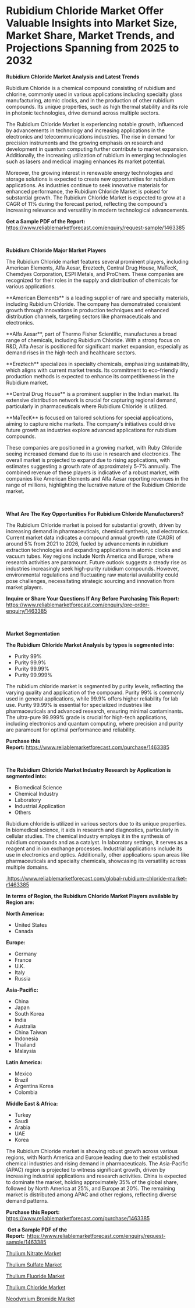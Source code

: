 <p><h1>Rubidium Chloride Market Offer Valuable Insights into Market Size, Market Share, Market Trends, and Projections Spanning from 2025 to 2032</h1></p><p><strong>Rubidium Chloride Market Analysis and Latest Trends</strong></p>
<p><p>Rubidium Chloride is a chemical compound consisting of rubidium and chlorine, commonly used in various applications including specialty glass manufacturing, atomic clocks, and in the production of other rubidium compounds. Its unique properties, such as high thermal stability and its role in photonic technologies, drive demand across multiple sectors.</p><p>The Rubidium Chloride Market is experiencing notable growth, influenced by advancements in technology and increasing applications in the electronics and telecommunications industries. The rise in demand for precision instruments and the growing emphasis on research and development in quantum computing further contribute to market expansion. Additionally, the increasing utilization of rubidium in emerging technologies such as lasers and medical imaging enhances its market potential.</p><p>Moreover, the growing interest in renewable energy technologies and storage solutions is expected to create new opportunities for rubidium applications. As industries continue to seek innovative materials for enhanced performance, the Rubidium Chloride Market is poised for substantial growth. The Rubidium Chloride Market is expected to grow at a CAGR of 11% during the forecast period, reflecting the compound's increasing relevance and versatility in modern technological advancements.</p></p>
<p><strong>Get a Sample PDF of the Report:&nbsp;</strong> <a href="https://www.reliablemarketforecast.com/enquiry/request-sample/1463385?utm_campaign=1108&utm_medium=2&utm_source=Github&utm_content=ia&utm_term=01042025&utm_id=rubidium-chloride">https://www.reliablemarketforecast.com/enquiry/request-sample/1463385</a></p>
<p>&nbsp;</p>
<p><strong>Rubidium Chloride Major Market Players</strong></p>
<p><p>The Rubidium Chloride market features several prominent players, including American Elements, Alfa Aesar, Ereztech, Central Drug House, MaTecK, Chemdyes Corporation, ESPI Metals, and ProChem. These companies are recognized for their roles in the supply and distribution of chemicals for various applications.</p><p>**American Elements** is a leading supplier of rare and specialty materials, including Rubidium Chloride. The company has demonstrated consistent growth through innovations in production techniques and enhanced distribution channels, targeting sectors like pharmaceuticals and electronics.</p><p>**Alfa Aesar**, part of Thermo Fisher Scientific, manufactures a broad range of chemicals, including Rubidium Chloride. With a strong focus on R&D, Alfa Aesar is positioned for significant market expansion, especially as demand rises in the high-tech and healthcare sectors.</p><p>**Ereztech** specializes in specialty chemicals, emphasizing sustainability, which aligns with current market trends. Its commitment to eco-friendly production methods is expected to enhance its competitiveness in the Rubidium market.</p><p>**Central Drug House** is a prominent supplier in the Indian market. Its extensive distribution network is crucial for capturing regional demand, particularly in pharmaceuticals where Rubidium Chloride is utilized.</p><p>**MaTecK** is focused on tailored solutions for special applications, aiming to capture niche markets. The company's initiatives could drive future growth as industries explore advanced applications for rubidium compounds.</p><p>These companies are positioned in a growing market, with Ruby Chloride seeing increased demand due to its use in research and electronics. The overall market is projected to expand due to rising applications, with estimates suggesting a growth rate of approximately 5-7% annually. The combined revenue of these players is indicative of a robust market, with companies like American Elements and Alfa Aesar reporting revenues in the range of millions, highlighting the lucrative nature of the Rubidium Chloride market.</p></p>
<p>&nbsp;</p>
<p><strong>What Are The Key Opportunities For Rubidium Chloride Manufacturers?</strong></p>
<p><p>The Rubidium Chloride market is poised for substantial growth, driven by increasing demand in pharmaceuticals, chemical synthesis, and electronics. Current market data indicates a compound annual growth rate (CAGR) of around 5% from 2021 to 2026, fueled by advancements in rubidium extraction technologies and expanding applications in atomic clocks and vacuum tubes. Key regions include North America and Europe, where research activities are paramount. Future outlook suggests a steady rise as industries increasingly seek high-purity rubidium compounds. However, environmental regulations and fluctuating raw material availability could pose challenges, necessitating strategic sourcing and innovation from market players.</p></p>
<p><strong>Inquire or Share Your Questions If Any Before Purchasing This Report:</strong> <a href="https://www.reliablemarketforecast.com/enquiry/pre-order-enquiry/1463385?utm_campaign=1108&utm_medium=2&utm_source=Github&utm_content=ia&utm_term=01042025&utm_id=rubidium-chloride">https://www.reliablemarketforecast.com/enquiry/pre-order-enquiry/1463385</a></p>
<p>&nbsp;</p>
<p><strong>Market Segmentation</strong></p>
<p><strong>The Rubidium Chloride Market Analysis by types is segmented into:</strong></p>
<p><ul><li>Purity 99%</li><li>Purity 99.9%</li><li>Purity 99.99%</li><li>Purity 99.999%</li></ul></p>
<p><p>The rubidium chloride market is segmented by purity levels, reflecting the varying quality and application of the compound. Purity 99% is commonly used in general applications, while 99.9% offers higher reliability for lab use. Purity 99.99% is essential for specialized industries like pharmaceuticals and advanced research, ensuring minimal contaminants. The ultra-pure 99.999% grade is crucial for high-tech applications, including electronics and quantum computing, where precision and purity are paramount for optimal performance and reliability.</p></p>
<p><strong>Purchase this Report:&nbsp;</strong><a href="https://www.reliablemarketforecast.com/purchase/1463385?utm_campaign=1108&utm_medium=2&utm_source=Github&utm_content=ia&utm_term=01042025&utm_id=rubidium-chloride">https://www.reliablemarketforecast.com/purchase/1463385</a></p>
<p>&nbsp;</p>
<p><strong>The Rubidium Chloride Market Industry Research by Application is segmented into:</strong></p>
<p><ul><li>Biomedical Science</li><li>Chemical Industry</li><li>Laboratory</li><li>Industrial Application</li><li>Others</li></ul></p>
<p><p>Rubidium chloride is utilized in various sectors due to its unique properties. In biomedical science, it aids in research and diagnostics, particularly in cellular studies. The chemical industry employs it in the synthesis of rubidium compounds and as a catalyst. In laboratory settings, it serves as a reagent and in ion exchange processes. Industrial applications include its use in electronics and optics. Additionally, other applications span areas like pharmaceuticals and specialty chemicals, showcasing its versatility across multiple domains.</p></p>
<p><a href="https://www.reliablemarketforecast.com/global-rubidium-chloride-market-r1463385?utm_campaign=1108&utm_medium=2&utm_source=Github&utm_content=ia&utm_term=01042025&utm_id=rubidium-chloride">&nbsp;https://www.reliablemarketforecast.com/global-rubidium-chloride-market-r1463385</a></p>
<p><strong>In terms of Region, the Rubidium Chloride Market Players available by Region are:</strong></p>
<p>
    <p> <strong> North America: </strong>
        <ul>
            <li>United States</li>
            <li>Canada</li>
        </ul>
        </p> 
    <p> <strong> Europe: </strong>
        <ul>
            <li>Germany</li>
            <li>France</li>
            <li>U.K.</li>
            <li>Italy</li>
            <li>Russia</li>
        </ul>
        </p> 
    <p> <strong> Asia-Pacific: </strong>
        <ul>
            <li>China</li>
            <li>Japan</li>
            <li>South Korea</li>
            <li>India</li>
            <li>Australia</li>
            <li>China Taiwan</li>
            <li>Indonesia</li>
            <li>Thailand</li>
            <li>Malaysia</li>
        </ul>
        </p> 
    <p> <strong> Latin America: </strong>
        <ul>
            <li>Mexico</li>
            <li>Brazil</li>
            <li>Argentina Korea</li>
            <li>Colombia</li>
        </ul>
        </p> 
    <p> <strong> Middle East & Africa: </strong>
        <ul>
            <li>Turkey</li>
            <li>Saudi</li>
            <li>Arabia</li>
            <li>UAE</li>
            <li>Korea</li>
        </ul>
    </p>
    </p>
<p><p>The Rubidium Chloride market is showing robust growth across various regions, with North America and Europe leading due to their established chemical industries and rising demand in pharmaceuticals. The Asia-Pacific (APAC) region is projected to witness significant growth, driven by increasing industrial applications and research activities. China is expected to dominate the market, holding approximately 35% of the global share, followed by North America at 25%, and Europe at 20%. The remaining market is distributed among APAC and other regions, reflecting diverse demand patterns.</p></p>
<p><strong>Purchase this Report: </strong><a href="https://www.reliablemarketforecast.com/purchase/1463385?utm_campaign=1108&utm_medium=2&utm_source=Github&utm_content=ia&utm_term=01042025&utm_id=rubidium-chloride">https://www.reliablemarketforecast.com/purchase/1463385</a></p>
<p>&nbsp;<strong>Get a Sample PDF of the Report:&nbsp;&nbsp;</strong><a href="https://www.reliablemarketforecast.com/enquiry/request-sample/1463385?utm_campaign=1108&utm_medium=2&utm_source=Github&utm_content=ia&utm_term=01042025&utm_id=rubidium-chloride">https://www.reliablemarketforecast.com/enquiry/request-sample/1463385</a></p>
<p><strong></strong></p>
<p><p><a href="https://github.com/winjelequegt/Market-Research-Report-List-1/blob/main/thulium-nitrate-market.md?utm_campaign=1108&utm_medium=2&utm_source=Github&utm_content=ia&utm_term=01042025&utm_id=rubidium-chloride">Thulium Nitrate Market</a></p><p><a href="https://github.com/firdwsermald/Market-Research-Report-List-1/blob/main/thulium-sulfate-market.md?utm_campaign=1108&utm_medium=2&utm_source=Github&utm_content=ia&utm_term=01042025&utm_id=rubidium-chloride">Thulium Sulfate Market</a></p><p><a href="https://github.com/fontshatintj/Market-Research-Report-List-1/blob/main/thulium-fluoride-market.md?utm_campaign=1108&utm_medium=2&utm_source=Github&utm_content=ia&utm_term=01042025&utm_id=rubidium-chloride">Thulium Fluoride Market</a></p><p><a href="https://github.com/bredevasil2q/Market-Research-Report-List-1/blob/main/thulium-chloride-market.md?utm_campaign=1108&utm_medium=2&utm_source=Github&utm_content=ia&utm_term=01042025&utm_id=rubidium-chloride">Thulium Chloride Market</a></p><p><a href="https://github.com/wilzeryammy/Market-Research-Report-List-1/blob/main/neodymium-bromide-market.md?utm_campaign=1108&utm_medium=2&utm_source=Github&utm_content=ia&utm_term=01042025&utm_id=rubidium-chloride">Neodymium Bromide Market</a></p></p>